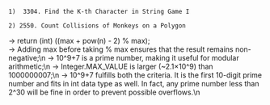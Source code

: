 `1)  3304. Find the K-th Character in String Game I `


`2) 2550. Count Collisions of Monkeys on a Polygon`

-> return (int) ((max + pow(n) - 2) % max);   
-> Adding max before taking % max ensures that the result remains non-negative;\n
-> 10^9+7 is a prime number, making it useful for modular arithmetic;\n
-> Integer.MAX_VALUE is larger (~2.1×10^9) than 1000000007;\n
-> 10^9+7 fulfills both the criteria. It is the first 10-digit prime number and fits in int data type as well. In fact, any prime number less than 2^30 will be fine in order to prevent possible overflows.\n
